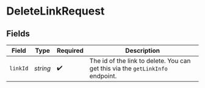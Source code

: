 # DeleteLinkRequest


## Fields

| Field                                                                          | Type                                                                           | Required                                                                       | Description                                                                    |
| ------------------------------------------------------------------------------ | ------------------------------------------------------------------------------ | ------------------------------------------------------------------------------ | ------------------------------------------------------------------------------ |
| `linkId`                                                                       | *string*                                                                       | :heavy_check_mark:                                                             | The id of the link to delete. You can get this via the `getLinkInfo` endpoint. |
